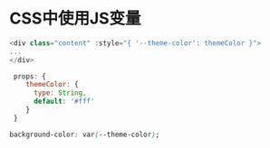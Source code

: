 # CSS中使用JS变量

```js
<div class="content" :style="{ '--theme-color': themeColor }">
...
</div>
```

```js
 props: {
    themeColor: {
      type: String,
      default: '#fff'
    }
 }
```

```css
background-color: var(--theme-color);
```

